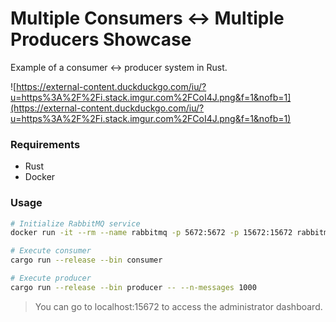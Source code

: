 # Multiple Consumers <-> Multiple Producers Showcase

Example of a consumer <-> producer system in Rust.

![https://external-content.duckduckgo.com/iu/?u=https%3A%2F%2Fi.stack.imgur.com%2FCoI4J.png&f=1&nofb=1](https://external-content.duckduckgo.com/iu/?u=https%3A%2F%2Fi.stack.imgur.com%2FCoI4J.png&f=1&nofb=1)

### Requirements

- Rust
- Docker

### Usage

```sh
# Initialize RabbitMQ service
docker run -it --rm --name rabbitmq -p 5672:5672 -p 15672:15672 rabbitmq:3-management

# Execute consumer
cargo run --release --bin consumer

# Execute producer
cargo run --release --bin producer -- --n-messages 1000
```

> You can go to localhost:15672 to access the administrator dashboard.
